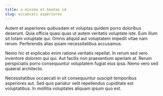 ```yaml
---
title: a minima et beatae id
slug: occaecati asperiores
---
```


Autem et asperiores quibusdam et voluptas quidem porro doloribus deserunt. Quia officia quasi quas ut autem veritatis voluptate iste. Eum illum sit totam voluptate qui. Omnis aliquid aut voluptatem impedit vitae nam rerum. Perferendis alias ipsam necessitatibus accusamus.

Nemo hic et explicabo enim ratione veritatis repellat. In rerum sed vero inventore dolorem qui qui. Aut facilis non praesentium aperiam at. Rerum perspiciatis porro consequuntur voluptatem fugiat eius ipsa. Nemo vero sed quaerat architecto.

Necessitatibus occaecati in sit consequuntur suscipit temporibus asperiores aut. Sed quis pariatur velit repellendus cupiditate est voluptatibus. In mollitia voluptates aliquam ipsum quo est.
